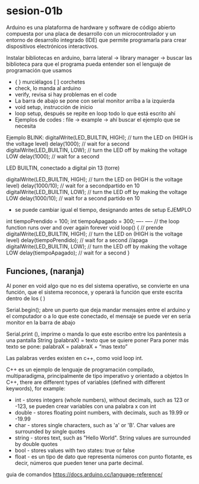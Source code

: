 # sesion-01b

Arduino es una plataforma de hardware y software de código abierto compuesta por una placa de desarrollo con un microcontrolador y un entorno de desarrollo integrado (IDE) que permite programarla para crear dispositivos electrónicos interactivos.

Instalar bibliotecas en arduino, barra lateral → library manager → buscar las biblioteca para que el programa pueda entender son el lenguaje de programación que usamos

- { } murciélagos [ ]  corchetes
- check, lo manda al arduino
- verify, revisa si hay problemas en el code
- La barra de abajo se pone con serial monitor arriba a la izquierda
- void setup, instrucción de inicio
- loop setup, después se repite en loop todo lo que está escrito ahí
- Ejemplos de codes : file → example → ahí buscar el ejemplo que se necesita

Ejemplo BLINK:
digitalWrite(LED_BUILTIN, HIGH);  // turn the LED on (HIGH is the voltage level)
  delay(1000);                      // wait for a second
  digitalWrite(LED_BUILTIN, LOW);   // turn the LED off by making the voltage LOW
  delay(1000);                      // wait for a second

LED BUILTIN, conectado a digital pin 13 (torre)

digitalWrite(LED_BUILTIN, HIGH);  // turn the LED on (HIGH is the voltage level)
  delay(1000/10);                   // wait for a secondpartido en 10
  digitalWrite(LED_BUILTIN, LOW);   // turn the LED off by making the voltage LOW
  delay(1000/10);                   // wait for a second partido en 10

- se puede cambiar igual el tiempo, designando antes de setup
EJEMPLO

int tiempoPrendido = 100;
int tiempoApagado = 300;
—-
—-
// the loop function runs over and over again forever
void loop() {
  // prende
  digitalWrite(LED_BUILTIN, HIGH);  // turn the LED on (HIGH is the voltage level)
  delay(tiempoPrendido);                      // wait for a second
  //apaga
  digitalWrite(LED_BUILTIN, LOW);   // turn the LED off by making the voltage LOW
  delay(tiempoApagado);                      // wait for a second
}

## Funciones, (naranja)

Al poner en void algo que no es del sistema operativo, se convierte en una función, que el sistema reconoce, y operará la función que erste escrita dentro de los ( )

Serial.begin();  abre un puerto que deja mandar mensajes entre el arduino y el computador o a lo que este conectado, el mensaje se puede ver en seria monitor en la barra de abajo

Serial.print (), imprime o manda lo que este escribo entre los paréntesis a una pantalla
String (palabraX) = texto que se quiere poner
Para poner más texto se pone: palabraX = palabraX + “mas texto”

Las palabras  verdes existen en c++, como void loop int.

C++ es un ejemplo de lenguaje de programación compilado, multiparadigma, principalmente de tipo imperativo y orientado a objetos
In C++, there are different types of variables (defined with different keywords), for example:

- int - stores integers (whole numbers), without decimals, such as 123 or -123, se pueden crear variables con una palabra x con int
- double - stores floating point numbers, with decimals, such as 19.99 or -19.99
- char - stores single characters, such as 'a' or 'B'. Char values are surrounded by single quotes
- string - stores text, such as "Hello World". String values are surrounded by double quotes
- bool - stores values with two states: true or false
- float - es un tipo de dato que representa números con punto flotante, es decir, números que pueden tener una parte decimal.

guia de comandos <https://docs.arduino.cc/language-reference/>
